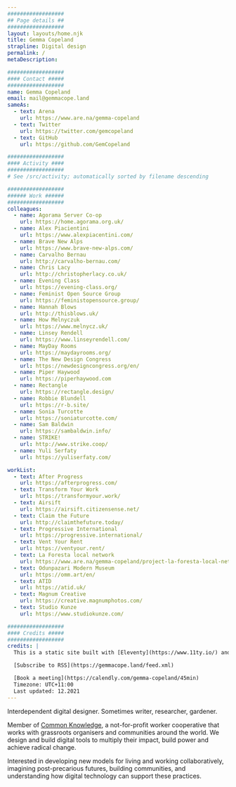 ```yaml
---
##################
## Page details ##
##################
layout: layouts/home.njk
title: Gemma Copeland
strapline: Digital design
permalink: /
metaDescription:

##################
#### Contact #####
##################
name: Gemma Copeland
email: mail@gemmacope.land
sameAs:
  - text: Arena
    url: https://www.are.na/gemma-copeland
  - text: Twitter
    url: https://twitter.com/gemcopeland
  - text: GitHub
    url: https://github.com/GemCopeland

##################
#### Activity ####
##################
# See /src/activity; automatically sorted by filename descending

##################
###### Work ######
##################
colleagues:
  - name: Agorama Server Co-op
    url: https://home.agorama.org.uk/
  - name: Alex Piacientini
    url: https://www.alexpiacentini.com/
  - name: Brave New Alps
    url: https://www.brave-new-alps.com/
  - name: Carvalho Bernau
    url: http://carvalho-bernau.com/
  - name: Chris Lacy
    url: http://christopherlacy.co.uk/
  - name: Evening Class
    url: https://evening-class.org/
  - name: Feminist Open Source Group
    url: https://feministopensource.group/
  - name: Hannah Blows
    url: http://thisblows.uk/
  - name: How Melnyczuk
    url: https://www.melnycz.uk/
  - name: Linsey Rendell
    url: https://www.linseyrendell.com/
  - name: MayDay Rooms
    url: https://maydayrooms.org/
  - name: The New Design Congress
    url: https://newdesigncongress.org/en/
  - name: Piper Haywood
    url: https://piperhaywood.com
  - name: Rectangle
    url: https://rectangle.design/
  - name: Robbie Blundell
    url: https://r-b.site/
  - name: Sonia Turcotte
    url: https://soniaturcotte.com/
  - name: Sam Baldwin
    url: https://sambaldwin.info/
  - name: STRIKE!
    url: http://www.strike.coop/
  - name: Yuli Serfaty
    url: https://yuliserfaty.com/

workList:
  - text: After Progress
    url: https://afterprogress.com/
  - text: Transform Your Work
    url: https://transformyour.work/
  - text: Airsift
    url: https://airsift.citizensense.net/
  - text: Claim the Future
    url: http://claimthefuture.today/
  - text: Progressive International
    url: https://progressive.international/
  - text: Vent Your Rent
    url: https://ventyour.rent/
  - text: La Foresta local network
    url: https://www.are.na/gemma-copeland/project-la-foresta-local-network
  - text: Odunpazari Modern Museum
    url: https://omm.art/en/
  - text: ATID
    url: https://atid.uk/
  - text: Magnum Creative
    url: https://creative.magnumphotos.com/
  - text: Studio Kunze
    url: https://www.studiokunze.com/

##################
#### Credits #####
##################
credits: |
  This is a static site built with [Eleventy](https://www.11ty.io/) and [Arena](https://www.are.na/) by Piper Haywood. If you’re interested, you can check out the [Github repo](https://github.com/GemCopeland/personal-website). It is set in [Standard Book](https://github.com/brycewilner/Standard) by Bryce Wilner. Your data isn’t collected when using this site.

  [Subscribe to RSS](https://gemmacope.land/feed.xml)

  [Book a meeting](https://calendly.com/gemma-copeland/45min)
  Timezone: UTC+11:00
  Last updated: 12.2021
---
```


Interdependent digital designer. Sometimes writer, researcher, gardener.

Member of [Common Knowledge](http://commonknowledge.coop), a not-for-profit worker cooperative that works with grassroots organisers and communities around the world. We design and build digital tools to multiply their impact, build power and achieve radical change.

Interested in developing new models for living and working collaboratively, imagining post-precarious futures, building communities, and understanding how digital technology can support these practices.